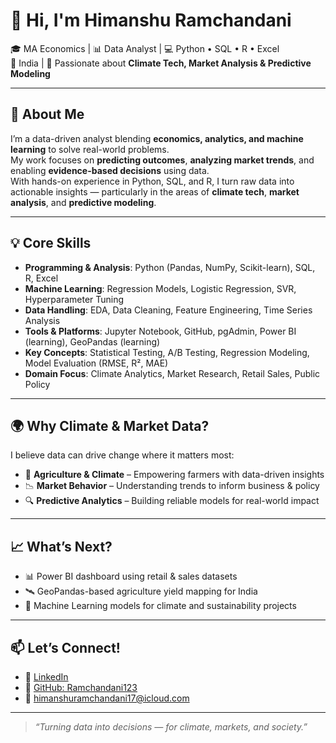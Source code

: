 # 👋 Hi, I'm Himanshu Ramchandani  

🎓 MA Economics | 📊 Data Analyst | 💻 Python • SQL • R • Excel  
📍 India | 🌱 Passionate about **Climate Tech, Market Analysis & Predictive Modeling**

---

## 🚀 About Me  

I’m a data-driven analyst blending **economics, analytics, and machine learning** to solve real-world problems.  
My work focuses on **predicting outcomes**, **analyzing market trends**, and enabling **evidence-based decisions** using data.  
With hands-on experience in Python, SQL, and R, I turn raw data into actionable insights — particularly in the areas of **climate tech**, **market analysis**, and **predictive modeling**.

---

## 💡 Core Skills  

- **Programming & Analysis**: Python (Pandas, NumPy, Scikit-learn), SQL, R, Excel  
- **Machine Learning**: Regression Models, Logistic Regression, SVR, Hyperparameter Tuning  
- **Data Handling**: EDA, Data Cleaning, Feature Engineering, Time Series Analysis  
- **Tools & Platforms**: Jupyter Notebook, GitHub, pgAdmin, Power BI (learning), GeoPandas (learning)  
- **Key Concepts**: Statistical Testing, A/B Testing, Regression Modeling, Model Evaluation (RMSE, R², MAE)  
- **Domain Focus**: Climate Analytics, Market Research, Retail Sales, Public Policy  

---

## 🌍 Why Climate & Market Data?  

I believe data can drive change where it matters most:  
- 🌾 **Agriculture & Climate** – Empowering farmers with data-driven insights  
- 📉 **Market Behavior** – Understanding trends to inform business & policy  
- 🔍 **Predictive Analytics** – Building reliable models for real-world impact  

---

## 📈 What’s Next?  

- 📊 Power BI dashboard using retail & sales datasets  
- 🛰️ GeoPandas-based agriculture yield mapping for India  
- 🌱 Machine Learning models for climate and sustainability projects  

---

## 📫 Let’s Connect!  

- 🔗 [LinkedIn](https://www.linkedin.com/in/himanshu-ramchandani-69956b239)  
- 💼 [GitHub: Ramchandani123](https://github.com/Ramchandani123)  
- 📧 himanshuramchandani17@icloud.com  

---

> _“Turning data into decisions — for climate, markets, and society.”_  

